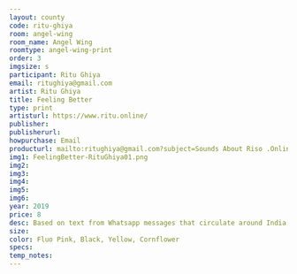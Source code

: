```yaml
---
layout: county 
code: ritu-ghiya
room: angel-wing
room_name: Angel Wing
roomtype: angel-wing-print
order: 3
imgsize: s
participant: Ritu Ghiya
email: ritughiya@gmail.com
artist: Ritu Ghiya
title: Feeling Better
type: print
artisturl: https://www.ritu.online/
publisher: 
publisherurl: 
howpurchase: Email
producturl: mailto:ritughiya@gmail.com?subject=Sounds About Riso .Online Print Purchase
img1: FeelingBetter-RituGhiya01.png
img2: 
img3: 
img4: 
img5: 
img6: 
year: 2019
price: 8
desc: Based on text from Whatsapp messages that circulate around India, which my mom sends me, + illustrations from walking around Ridgewood during summer 2019.
size: 
color: Fluo Pink, Black, Yellow, Cornflower
specs: 
temp_notes: 
---
```

